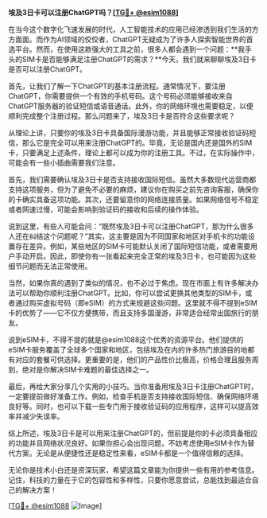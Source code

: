 **埃及3日卡可以注册ChatGPT吗？[[TG💪+ @esim1088](https://t.me/s/esim1088)]**

在当今这个数字化飞速发展的时代，人工智能技术的应用已经渗透到我们生活的方方面面。而作为AI领域的佼佼者，ChatGPT无疑成为了许多人探索智能世界的首选平台。然而，在使用这款强大的工具之前，很多人都会遇到一个问题：**我手头的SIM卡是否能够满足注册ChatGPT的需求？**今天，我们就来聊聊埃及3日卡是否可以注册ChatGPT。

首先，让我们了解一下ChatGPT的基本注册流程。通常情况下，要注册ChatGPT，你需要提供一个有效的手机号码。这个号码必须能够接收来自ChatGPT服务器的验证短信或语音通话。此外，你的网络环境也需要稳定，以便顺利完成整个注册过程。那么问题来了，埃及3日卡是否符合这些要求呢？

从理论上讲，只要你的埃及3日卡具备国际漫游功能，并且能够正常接收验证码短信，那么它是完全可以用来注册ChatGPT的。毕竟，无论是国内还是国外的SIM卡，只要满足上述条件，理论上都可以成为你的注册工具。不过，在实际操作中，可能会有一些小插曲需要我们注意。

首先，我们需要确认埃及3日卡是否支持接收国际短信。虽然大多数现代运营商都支持这项服务，但为了避免不必要的麻烦，建议你在购买之前先咨询客服，确保你的卡确实具备这项功能。其次，还要留意你的网络连接质量。如果网络信号不稳定或者网速过慢，可能会影响到验证码的接收和后续的操作体验。

说到这里，有些人可能会问：“既然埃及3日卡可以注册ChatGPT，那为什么很多人还在纠结这个问题呢？”其实，这主要是因为不同国家和地区对手机卡的功能设置存在差异。例如，某些地区的SIM卡可能默认关闭了国际短信功能，或者需要用户手动开启。因此，即使你有一张看起来完全正常的埃及3日卡，也可能因为这些细节问题而无法正常使用。

当然，如果你真的遇到了类似的情况，也不必过于焦虑。现在市面上有许多解决办法可以帮助你顺利注册ChatGPT。比如，你可以尝试更换其他类型的SIM卡，或者通过购买虚拟号码（即eSIM）的方式来规避这些问题。这里就不得不提到eSIM卡的优势了——它不仅方便携带，而且支持多国漫游，非常适合经常出国旅行的朋友。

说到eSIM卡，不得不提的就是@esim1088这个优秀的资源平台。他们提供的eSIM卡服务覆盖了全球多个国家和地区，包括埃及在内的许多热门旅游目的地都有对应的套餐可供选择。更重要的是，他们的产品性价比极高，价格合理且服务周到，绝对是你解决SIM卡难题的最佳选择之一。

最后，再给大家分享几个实用的小技巧。当你准备用埃及3日卡注册ChatGPT时，一定要提前做好准备工作。例如，检查手机是否支持接收国际短信、确保网络环境良好等。同时，也可以下载一些专门用于接收验证码的应用程序，这样可以提高效率并减少失误率。

综上所述，埃及3日卡是可以用来注册ChatGPT的，但前提是你的卡必须具备相应的功能并且网络状况良好。如果你担心会出现问题，不妨考虑使用eSIM卡作为替代方案。无论是从便捷性还是稳定性来看，eSIM卡都是一个值得信赖的选择。

无论你是技术小白还是资深玩家，希望这篇文章能为你提供一些有用的参考信息。记住，科技的力量在于它的包容性和多样性，只要你愿意尝试，总能找到最适合自己的解决方案！  

[[TG💪+ @esim1088](https://t.me/s/esim1088) ![Image](https://i.postimg.cc/4NQfJmqS/Snipaste-2025-05-13-00-14-12.png)]
